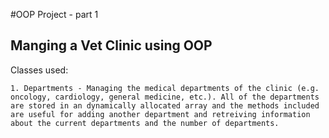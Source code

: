 #OOP Project - part 1

## Manging a Vet Clinic using OOP

Classes used:

    1. Departments - Managing the medical departments of the clinic (e.g. oncology, cardiology, general medicine, etc.). All of the departments are stored in an dynamically allocated array and the methods included are useful for adding another department and retreiving information about the current departments and the number of departments.

